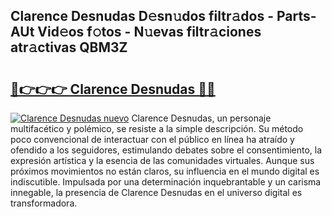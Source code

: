 ## Clarence Desnudas D𝚎sn𝚞dos filtr𝚊dos - Parts-AUt Vid𝚎os f𝚘tos - N𝚞evas filtr𝚊ciones atr𝚊ctivas QBM3Z

# <h2><a href="http://mb0xpn5.tromn.icu/?c=Clarence+Desnudas">🔗👉👉👉 Clarence Desnudas 🔗🔗</a></h2>

[![Clarence Desnudas nuevo](https://i.imgur.com/pEAQMta.gif)](http://mb0xpn5.tromn.icu/?c=Clarence+Desnudas)
Clarence Desnudas, un personaje multifacético y polémico, se resiste a la simple descripción. Su método poco convencional de interactuar con el público en línea ha atraído y ofendido a los seguidores, estimulando debates sobre el consentimiento, la expresión artística y la esencia de las comunidades virtuales. Aunque sus próximos movimientos no están claros, su influencia en el mundo digital es indiscutible. Impulsada por una determinación inquebrantable y un carisma innegable, la presencia de Clarence Desnudas en el universo digital es transformadora.
